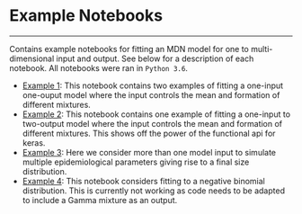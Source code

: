 # Example Notebooks
----

Contains example notebooks for fitting an MDN model for one to multi-dimensional
input and output. See below for a description of each notebook. All notebooks
were ran in `Python 3.6`.

* [Example 1](one_input_to_one_output_example.ipynb): This notebook contains two
examples of fitting a one-input one-ouput model where the input controls the mean
and formation of different mixtures.
* [Example 2](one_input_to_two_output_example.ipynb): This notebook contains one
example of fitting a one-input to two-output model where the input controls the mean
and formation of different mixtures. This shows off the power of the functional
api for keras.
* [Example 3](two_inputs_to_one_output_example.ipynb): Here we consider more than
one model input to simulate multiple epidemiological parameters giving rise to
a final size distribution.
* [Example 4](Negative_binomial_test.ipynb): This notebook considers fitting
to a negative binomial distribution. This is currently not working as code needs
to be adapted to include a Gamma mixture as an output. 
